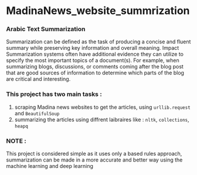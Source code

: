 # MadinaNews_website_summrization
### Arabic Text Summarization 
Summarization can be defined as the task of producing a concise and fluent summary while preserving key information and overall meaning. Impact Summarization systems often have additional evidence they can utilize to specify the most important topics of a document(s). For example, when summarizing blogs, discussions, or comments coming after the blog post that are good sources of information to determine which parts of the blog are critical and interesting.  

### This project has two main tasks :
1. scraping Madina news websites to get the articles, using `urllib.request` and `BeautifulSoup `
2. summarizing the articles using diffrent laibraires like : `nltk`, `collections`, `heapq`

### NOTE : 
This project is considered simple as it uses only a based rules approach, summarization can be made in a more accurate and better way using the machine learning  and deep learning
